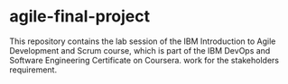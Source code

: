 # agile-final-project
This repository contains the lab session of the IBM Introduction to Agile Development and Scrum course, which is part of the IBM DevOps and Software Engineering Certificate on Coursera. work for the stakeholders requirement.

